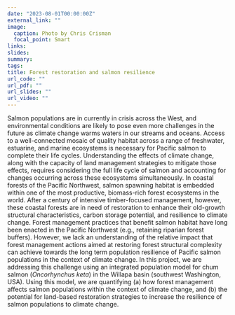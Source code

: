 ```yaml
---
date: "2023-08-01T00:00:00Z"
external_link: ""
image:
  caption: Photo by Chris Crisman
  focal_point: Smart
links:
slides:
summary: 
tags:
title: Forest restoration and salmon resilience
url_code: ""
url_pdf: ""
url_slides: ""
url_video: ""
---
```


Salmon populations are in currently in crisis across the West, and environmental conditions are likely to pose even more challenges in the future as climate change warms waters in our streams and oceans. Access to a well-connected mosaic of quality habitat across a range of freshwater, estuarine, and marine ecosystems is necessary for Pacific salmon to complete their life cycles. Understanding the effects of climate change, along with the capacity of land management strategies to mitigate those effects, requires considering the full life cycle of salmon and accounting for changes occurring across these ecosystems simultaneously. In coastal forests of the Pacific Northwest, salmon spawning habitat is embedded within one of the most productive, biomass-rich forest ecosystems in the world. After a century of intensive timber-focused management, however, these coastal forests are in need of restoration to enhance their old-growth structural characteristics, carbon storage potential, and resilience to climate change. Forest management practices that benefit salmon habitat have long been enacted in the Pacific Northwest (e.g., retaining riparian forest buffers). However, we lack an understanding of the relative impact that forest management actions aimed at restoring forest structural complexity can achieve towards the long term population resilience of Pacific salmon populations in the context of climate change. In this project, we are addressing this challenge using an integrated population model for chum salmon (*Oncorhynchus keta*) in the Willapa basin (southwest Washington, USA). Using this model, we are quantifying (a) how forest management affects salmon populations within the context of climate change, and (b) the potential for land-based restoration strategies to increase the resilience of salmon populations to climate change.
